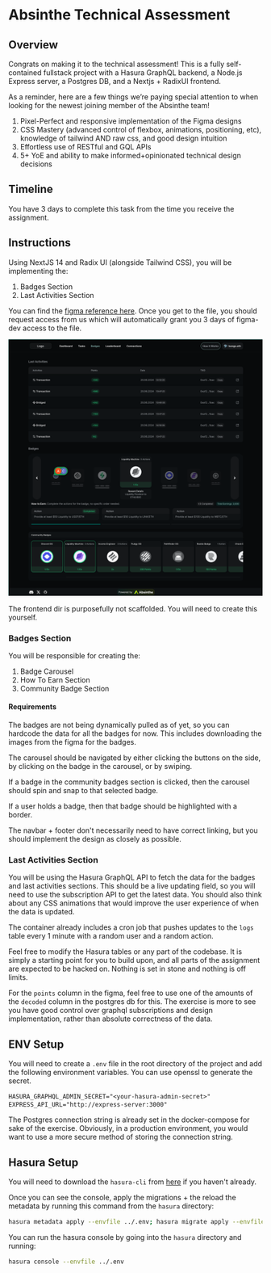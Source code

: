 # Absinthe Technical Assessment 

## Overview
Congrats on making it to the technical assessment!
This is a fully self-contained fullstack project with a Hasura GraphQL backend, a Node.js Express server, a Postgres DB, and a Nextjs + RadixUI frontend.

As a reminder, here are a few things we’re paying special attention to when looking for the newest joining member of the Absinthe team!
1. Pixel-Perfect and responsive implementation of the Figma designs
2. CSS Mastery (advanced control of flexbox, animations, positioning, etc), knowledge of tailwind AND raw css, and good design intuition
3. Effortless use of RESTful and GQL APIs
4. 5+ YoE and ability to make informed+opinionated technical design decisions

## Timeline
You have 3 days to complete this task from the time you receive the assignment.

## Instructions
Using NextJS 14 and Radix UI (alongside Tailwind CSS), you will be implementing the:
1. Badges Section
2. Last Activities Section

You can find the [figma reference here](https://www.figma.com/design/8ZSGcdV5SUpgqY8EfeMasn/Test-Task---Absinthe?node-id=84-566&m=dev&t=SuZxx4NMKMTmrJhC-1).
Once you get to the file, you should request access from us which will automatically grant you 3 days of figma-dev access to the file.

![image](task.png)

The frontend dir is purposefully not scaffolded. You will need to create this yourself.

### Badges Section
You will be responsible for creating the:
1. Badge Carousel
2. How To Earn Section
3. Community Badge Section

#### Requirements
The badges are not being dynamically pulled as of yet, so you can hardcode the data for all the badges for now.
This includes downloading the images from the figma for the badges.

The carousel should be navigated by either clicking the buttons on the side, by clicking on the badge in the carousel, or by swiping.

If a badge in the community badges section is clicked, then the carousel should spin and snap to that selected badge.  

If a user holds a badge, then that badge should be highlighted with a border.

The navbar + footer don't necessarily need to have correct linking, but you should implement the design as closely as possible.

### Last Activities Section
You will be using the Hasura GraphQL API to fetch the data for the badges and last activities sections.
This should be a live updating field, so you will need to use the subscription API to get the latest data.
You should also think about any CSS animations that would improve the user experience of when the data is updated.

The container already includes a cron job that pushes updates to the `logs` table every 1 minute with a random user and a random action.

Feel free to modify the Hasura tables or any part of the codebase. It is simply a starting point for you to build upon, and all parts of the assignment
are expected to be hacked on. Nothing is set in stone and nothing is off limits.

For the `points` column in the figma, feel free to use one of the amounts of the `decoded` column in the postgres db for this.
The exercise is more to see you have good control over graphql subscriptions and design implementation, rather than absolute correctness of the data.


## ENV Setup
You will need to create a `.env` file in the root directory of the project and add the following environment variables.
You can use openssl to generate the secret.
```env
HASURA_GRAPHQL_ADMIN_SECRET="<your-hasura-admin-secret>"
EXPRESS_API_URL="http://express-server:3000"
```
The Postgres connection string is already set in the docker-compose for sake of the exercise.
Obviously, in a production environment, you would want to use a more secure method of storing the connection string.

## Hasura Setup
You will need to download the `hasura-cli` from [here](https://hasura.io/docs/1.0/graphql/manual/hasura-cli/install-hasura-cli.html#install-hasura-cli) if you haven't already.

Once you can see the console, apply the migrations + the reload the metadata by running this command from the `hasura` directory:
```bash
hasura metadata apply --envfile ../.env; hasura migrate apply --envfile ../.env; hasura metadata reload --envfile ../.env
```

You can run the hasura console by going into the `hasura` directory and running:
```bash
hasura console --envfile ../.env
```

